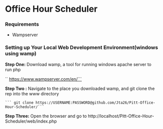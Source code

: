# Office Hour Scheduler

### Requirements
* Wampserver 

### Setting up Your Local Web Development Environment(windows using wamp)

**Step One:** Download wamp, a tool for running windows apache server to run php

   `` https://www.wampserver.com/en/```

**Step Two :** Navigate to the place you downloaded wamp, and git clone the rep into the www directory

    ``` git clone https://USERNAME:PASSWORD@github.com/Jta26/Pitt-Office-Hour-Scheduler/```

**Step Three:** Open the browser and go to http://localhost/Pitt-Office-Hour-Scheduler/web/index.php

